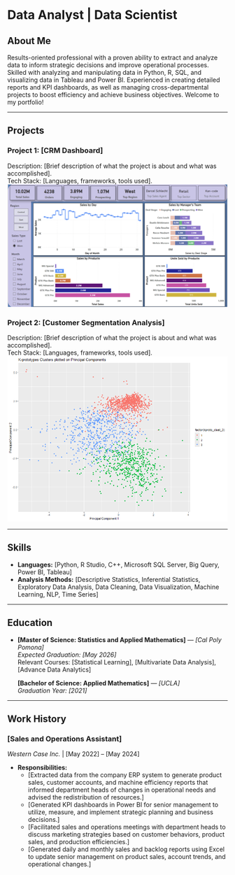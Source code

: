 # Data Analyst | Data Scientist

## **About Me**
Results-oriented professional with a proven ability to extract and analyze data to inform strategic decisions and improve operational processes. Skilled with analyzing and manipulating data in Python, R, SQL, and visualizing data in Tableau and Power BI. Experienced in creating detailed reports and KPI dashboards, as well as managing cross-departmental projects to boost efficiency and achieve business objectives.
Welcome to my portfolio!

---

## **Projects**

### **Project 1: [CRM Dashboard]**
Description: [Brief description of what the project is about and what was accomplished].  
Tech Stack: [Languages, frameworks, tools used].  
![CRM Dashboard](https://github.com/amolinariii/portfolio/raw/main/images/CRM%20Dashboard.png)


### **Project 2: [Customer Segmentation Analysis]**
Description: [Brief description of what the project is about and what was accomplished].  
Tech Stack: [Languages, frameworks, tools used].  
![Cluster Analysis Plot](https://github.com/amolinariii/portfolio/raw/main/images/Cluster%20Analysis%20plot.png)



---

## **Skills**
- **Languages:** [Python, R Studio, C++, Microsoft SQL Server, Big Query, Power BI, Tableau]
- **Analysis Methods:** [Descriptive Statistics, Inferential Statistics, Exploratory Data Analysis, Data Cleaning, Data Visualization, Machine Learning, NLP, Time Series]

---

## **Education**
- **[Master of Science: Statistics and Applied Mathematics]** — *[Cal Poly Pomona]*  
  *Expected Graduation: [May 2026]*  
  Relevant Courses: [Statistical Learning], [Multivariate Data Analysis], [Advance Data Analytics]
  
  **[Bachelor of Science: Applied Mathematics]** — *[UCLA]*  
  *Graduation Year: [2021]*  

---

## **Work History**

### **[Sales and Operations Assistant]**  
*Western Case Inc.* | [May 2022] – [May 2024]  
- **Responsibilities:**
  - [Extracted data from the company ERP system to generate product sales, customer accounts, and machine efficiency reports that informed department heads of changes in operational needs and advised the redistribution of resources.]
  - [Generated KPI dashboards in Power BI for senior management to utilize, measure, and implement strategic planning and business decisions.]
  - [Facilitated sales and operations meetings with department heads to discuss marketing strategies based on customer behaviors, product sales, and production efficiencies.]
  - [Generated daily and monthly sales and backlog reports using Excel to update senior management on product sales, account trends, and operational changes.]

